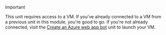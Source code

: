 > [!IMPORTANT]
> This unit requires access to a VM. If you've already connected to a VM from a previous unit in this module, you're good to go. If you're not already connected, visit the [Create an Azure web app bot](../2-create-web-app-bot.yml) unit to launch your VM.